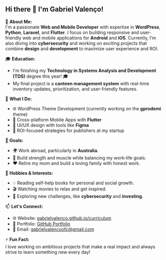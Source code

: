 ## Hi there 👋 I'm Gabriel Valenço!

🔧 **About Me:**  
I'm a passionate **Web and Mobile Developer** with expertise in **WordPress**, **Python**, **Laravel**, and **Flutter**. I focus on building responsive and user-friendly web and mobile applications for **Android** and **iOS**. Currently, I’m also diving into **cybersecurity** and working on exciting projects that combine **design** and **development** to maximize user experience and ROI.

🎓 **Education:**  
- I'm finishing my **Technology in Systems Analysis and Development (TDS)** degree this year! 🎓  
- My final project is a **canteen management system** with real-time inventory updates, prioritization, and user-friendly features.

💼 **What I Do:**  
- 🌐 WordPress Theme Development (currently working on the **gprodemi** theme)  
- 📱 Cross-platform Mobile Apps with **Flutter**  
- 🎨 UI/UX design with tools like **Figma**  
- 🔎 ROI-focused strategies for publishers at my startup  

🌟 **Goals:**  
- 🌍 Work abroad, particularly in **Australia**.  
- 💪 Build strength and muscle while balancing my work-life goals.  
- ❤️ Retire my mom and build a loving family with honest work.

📖 **Hobbies & Interests:**  
- 💡 Reading self-help books for personal and social growth.  
- 🎬 Watching movies to relax and get inspired.  
- 🚀 Exploring new challenges, like **cybersecurity** and **investing**.

📫 **Let's Connect:**  
- 🌐 Website: [gabrielvalenco.github.io/curriculum](https://gabrielvalenco.github.io/curriculum/)  
- 💼 Portfolio: [GitHub Portfolio](https://github.com/gabrielvalenco/curriculum/settings/pages)  
- 📧 Email: [gabrielvalencoofc@gmail.com](mailto:gabrielvalencoofc@gmail.com)

⚡ **Fun Fact:**  
I love working on ambitious projects that make a real impact and always strive to learn something new every day!
